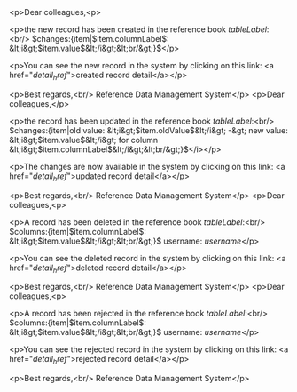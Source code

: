 <?xml version='1.0' encoding='UTF-8'?>
<metadata xmlns:ame="http://www.ataccama.com/ame/md">
	<logicalModel>
		<tables>
			<table ame:include="md/logical/tables/COUNTRIES.md"/>
			<table ame:include="md/logical/tables/DEPARTMENTS.md"/>
			<table ame:include="md/logical/tables/JOBS.md"/>
			<table ame:include="md/logical/tables/EMPLOYEES.md"/>
			<table ame:include="md/logical/tables/LOCATIONS.md"/>
			<table ame:include="md/logical/tables/REGIONS.md"/>
		</tables>
		<relationships>
			<relationship ame:include="md/logical/relationships/COUNTR_REG_FK.md"/>
			<relationship ame:include="md/logical/relationships/EMP_JOB_FK.md"/>
			<relationship ame:include="md/logical/relationships/EMP_MANAGER_FK.md"/>
			<relationship ame:include="md/logical/relationships/LOC_C_ID_FK.md"/>
			<relationship ame:include="md/logical/relationships/EMP_DEPT_FK.md"/>
			<relationship ame:include="md/logical/relationships/DEPT_LOC_FK.md"/>
			<relationship ame:include="md/logical/relationships/DEPT_MGR_FK.md"/>
		</relationships>
		<domains ame:include="md/logical/domains.md"/>
		<valuePresenters ame:include="md/logical/valuePresenters.md"/>
		<hierarchies/>
		<views/>
		<categories/>
		<datasets/>
	</logicalModel>
	<systems>
		<databaseSystems>
			<databaseSystem elemId="27497367" name="HR" dataSourceName="HR">
				<description></description>
				<tables>
					<table elemId="27499305" synchronizeWith="REGIONS" name="REGIONS" periodicity="">
						<description></description>
						<columns>
							<column elemId="27499306" name="REGION_ID" dbType="NUMBER(38,-1)" type="integer" required="false" mappedColumn="REGION_ID"/>
							<column elemId="27499307" name="REGION_NAME" dbType="VARCHAR2(25)" type="string" required="false" mappedColumn="REGION_NAME"/>
						</columns>
						<rdmKey>
							<rdmSystemRel elemId="27501325" systemColumn="REGION_ID" rdmColumn="REGION_ID"/>
						</rdmKey>
					</table>
					<table elemId="27499308" synchronizeWith="COUNTRIES" name="COUNTRIES" periodicity="">
						<description></description>
						<columns>
							<column elemId="27499309" name="COUNTRY_ID" dbType="CHAR(2)" type="string" required="false" mappedColumn="COUNTRY_ID"/>
							<column elemId="27499310" name="COUNTRY_NAME" dbType="VARCHAR2(40)" type="string" required="false" mappedColumn="COUNTRY_NAME"/>
							<column elemId="27499311" name="REGION_ID" dbType="NUMBER(38,-1)" type="integer" required="false" mappedColumn="REGION_ID"/>
						</columns>
						<rdmKey>
							<rdmSystemRel elemId="27500411" systemColumn="COUNTRY_ID" rdmColumn="COUNTRY_ID"/>
						</rdmKey>
					</table>
					<table elemId="27499312" synchronizeWith="LOCATIONS" name="LOCATIONS" periodicity="">
						<description></description>
						<columns>
							<column elemId="27499313" name="LOCATION_ID" dbType="NUMBER(4,0)" type="integer" required="false" mappedColumn="LOCATION_ID"/>
							<column elemId="27499314" name="STREET_ADDRESS" dbType="VARCHAR2(40)" type="string" required="false" mappedColumn="STREET_ADDRESS"/>
							<column elemId="27499315" name="POSTAL_CODE" dbType="VARCHAR2(12)" type="string" required="false" mappedColumn="POSTAL_CODE"/>
							<column elemId="27499316" name="CITY" dbType="VARCHAR2(30)" type="string" required="false" mappedColumn="CITY"/>
							<column elemId="27499317" name="STATE_PROVINCE" dbType="VARCHAR2(25)" type="string" required="false" mappedColumn="STATE_PROVINCE"/>
							<column elemId="27499318" name="COUNTRY_ID" dbType="CHAR(2)" type="string" required="false" mappedColumn="COUNTRY_ID"/>
						</columns>
						<rdmKey>
							<rdmSystemRel elemId="27500987" systemColumn="LOCATION_ID" rdmColumn="LOCATION_ID"/>
						</rdmKey>
					</table>
					<table elemId="27499319" synchronizeWith="EMPLOYEES" name="EMPLOYEES" periodicity="">
						<description></description>
						<columns>
							<column elemId="27499320" name="EMPLOYEE_ID" dbType="NUMBER(6,0)" type="integer" required="false" mappedColumn="EMPLOYEE_ID"/>
							<column elemId="27499321" name="FIRST_NAME" dbType="VARCHAR2(20)" type="string" required="false" mappedColumn="FIRST_NAME"/>
							<column elemId="27499322" name="LAST_NAME" dbType="VARCHAR2(25)" type="string" required="false" mappedColumn="LAST_NAME"/>
							<column elemId="27499323" name="EMAIL" dbType="VARCHAR2(25)" type="string" required="false" mappedColumn="EMAIL"/>
							<column elemId="27499324" name="PHONE_NUMBER" dbType="VARCHAR2(20)" type="string" required="false" mappedColumn="PHONE_NUMBER"/>
							<column elemId="27499325" name="HIRE_DATE" dbType="DATE" type="datetime" required="false" mappedColumn="HIRE_DATE"/>
							<column elemId="27499326" name="JOB_ID" dbType="VARCHAR2(10)" type="string" required="false" mappedColumn="JOB_ID"/>
							<column elemId="27499327" name="SALARY" dbType="NUMBER(8,2)" type="float" required="false" mappedColumn="SALARY"/>
							<column elemId="27499328" name="COMMISSION_PCT" dbType="NUMBER(2,2)" type="float" required="false" mappedColumn="COMMISSION_PCT"/>
							<column elemId="27499329" name="MANAGER_ID" dbType="NUMBER(6,0)" type="integer" required="false" mappedColumn="MANAGER_ID"/>
							<column elemId="27499330" name="DEPARTMENT_ID" dbType="NUMBER(4,0)" type="integer" required="false" mappedColumn="DEPARTMENT_ID"/>
						</columns>
						<rdmKey>
							<rdmSystemRel elemId="27500699" systemColumn="EMPLOYEE_ID" rdmColumn="EMPLOYEE_ID"/>
						</rdmKey>
					</table>
					<table elemId="27499331" synchronizeWith="DEPARTMENTS" name="DEPARTMENTS" periodicity="">
						<description></description>
						<columns>
							<column elemId="27499332" name="DEPARTMENT_ID" dbType="NUMBER(4,0)" type="integer" required="false" mappedColumn="DEPARTMENT_ID"/>
							<column elemId="27499333" name="DEPARTMENT_NAME" dbType="VARCHAR2(30)" type="string" required="false" mappedColumn="DEPARTMENT_NAME"/>
							<column elemId="27499334" name="MANAGER_ID" dbType="NUMBER(6,0)" type="integer" required="false" mappedColumn="MANAGER_ID"/>
							<column elemId="27499335" name="LOCATION_ID" dbType="NUMBER(4,0)" type="integer" required="false" mappedColumn="LOCATION_ID"/>
						</columns>
						<rdmKey>
							<rdmSystemRel elemId="27500555" systemColumn="DEPARTMENT_ID" rdmColumn="DEPARTMENT_ID"/>
						</rdmKey>
					</table>
					<table elemId="27499336" synchronizeWith="JOBS" name="JOBS" periodicity="">
						<description></description>
						<columns>
							<column elemId="27499337" name="JOB_ID" dbType="VARCHAR2(10)" type="string" required="false" mappedColumn="JOB_ID"/>
							<column elemId="27499338" name="JOB_TITLE" dbType="VARCHAR2(35)" type="string" required="false" mappedColumn="JOB_TITLE"/>
							<column elemId="27499339" name="MIN_SALARY" dbType="NUMBER(6,0)" type="integer" required="false" mappedColumn="MIN_SALARY"/>
							<column elemId="27499340" name="MAX_SALARY" dbType="NUMBER(6,0)" type="integer" required="false" mappedColumn="MAX_SALARY"/>
						</columns>
						<rdmKey>
							<rdmSystemRel elemId="27500843" systemColumn="JOB_ID" rdmColumn="JOB_ID"/>
						</rdmKey>
					</table>
				</tables>
				<relationships>
					<relationship childTable="DEPARTMENTS" elemId="27499341" name="DEPT_MGR_FK" parentTable="EMPLOYEES">
						<foreignKey>
							<relationship elemId="27499342" childColumn="MANAGER_ID" parentColumn="EMPLOYEE_ID"/>
						</foreignKey>
					</relationship>
					<relationship childTable="DEPARTMENTS" elemId="27499343" name="DEPT_LOC_FK" parentTable="LOCATIONS">
						<foreignKey>
							<relationship elemId="27499344" childColumn="LOCATION_ID" parentColumn="LOCATION_ID"/>
						</foreignKey>
					</relationship>
					<relationship childTable="EMPLOYEES" elemId="27499345" name="EMP_MANAGER_FK" parentTable="EMPLOYEES">
						<foreignKey>
							<relationship elemId="27499346" childColumn="MANAGER_ID" parentColumn="EMPLOYEE_ID"/>
						</foreignKey>
					</relationship>
					<relationship childTable="EMPLOYEES" elemId="27499347" name="EMP_JOB_FK" parentTable="JOBS">
						<foreignKey>
							<relationship elemId="27499348" childColumn="JOB_ID" parentColumn="JOB_ID"/>
						</foreignKey>
					</relationship>
					<relationship childTable="COUNTRIES" elemId="27499349" name="COUNTR_REG_FK" parentTable="REGIONS">
						<foreignKey>
							<relationship elemId="27499350" childColumn="REGION_ID" parentColumn="REGION_ID"/>
						</foreignKey>
					</relationship>
					<relationship childTable="EMPLOYEES" elemId="27499351" name="EMP_DEPT_FK" parentTable="DEPARTMENTS">
						<foreignKey>
							<relationship elemId="27499352" childColumn="DEPARTMENT_ID" parentColumn="DEPARTMENT_ID"/>
						</foreignKey>
					</relationship>
					<relationship childTable="LOCATIONS" elemId="27499353" name="LOC_C_ID_FK" parentTable="COUNTRIES">
						<foreignKey>
							<relationship elemId="27499354" childColumn="COUNTRY_ID" parentColumn="COUNTRY_ID"/>
						</foreignKey>
					</relationship>
				</relationships>
			</databaseSystem>
		</databaseSystems>
		<SFTPSystems/>
	</systems>
	<database/>
	<wfConfig>
		<entities/>
		<statuses>
			<status elemId="17416711" id="1" label="Editing"/>
			<status elemId="17416712" id="2" label="Under Review"/>
			<status elemId="17416713" id="3" label="Fill in"/>
			<status elemId="17416714" id="5" label="Published"/>
		</statuses>
		<emails>
			<email elemId="17419940" subject="New published record" name="email: publishing of created new record">
				<message>&lt;p&gt;Dear colleagues,&lt;p&gt;
			
&lt;p&gt;the new record has been created in the reference book $tableLabel$:&lt;br/&gt;
$changes:{item|$item.columnLabel$: &lt;i&gt;$item.value$&lt;/i&gt;&lt;br/&gt;}$&lt;/p&gt;
			
&lt;p&gt;You can see the new record in the system by clicking on this link:
&lt;a href=&quot;$detail_href$&quot;&gt;created record detail&lt;/a&gt;&lt;/p&gt;
			
&lt;p&gt;Best regards,&lt;br/&gt;
Reference Data Management System&lt;/p&gt;</message>
			</email>
			<email elemId="17419941" subject="Published edited record" name="email: publishing of updated record">
				<message>&lt;p&gt;Dear colleagues,&lt;/p&gt;
			
&lt;p&gt;the record has been updated in the reference book $tableLabel$:&lt;br/&gt;
$changes:{item|old value: &lt;i&gt;$item.oldValue$&lt;/i&gt; -&gt; new value: &lt;i&gt;$item.value$&lt;/i&gt; for column &lt;i&gt;$item.columnLabel$&lt;/i&gt;&lt;br/&gt;}$&lt;/i&gt;&lt;/p&gt;
			
&lt;p&gt;The changes are now available in the system by clicking on this link:
&lt;a href=&quot;$detail_href$&quot;&gt;updated record detail&lt;/a&gt;&lt;/p&gt;
			
&lt;p&gt;Best regards,&lt;br/&gt;
Reference Data Management System&lt;/p&gt;</message>
			</email>
			<email elemId="17419942" subject="Published deleted record" name="email: publishing of deleted record">
				<message>&lt;p&gt;Dear colleagues,&lt;p&gt;
			
&lt;p&gt;A record has been deleted in the reference book $tableLabel$:&lt;br/&gt;
$columns:{item|$item.columnLabel$: &lt;i&gt;$item.value$&lt;/i&gt;&lt;br/&gt;}$
username: $username$&lt;/p&gt;
			
&lt;p&gt;You can see the deleted record in the system by clicking on this link:
&lt;a href=&quot;$detail_href$&quot;&gt;deleted record detail&lt;/a&gt;&lt;/p&gt;

&lt;p&gt;Best regards,&lt;br/&gt;
Reference Data Management System&lt;/p&gt;</message>
			</email>
			<email elemId="17419943" subject="Rejecteded record" name="email: rejected record">
				<message>&lt;p&gt;Dear colleagues,&lt;p&gt;
			
&lt;p&gt;A record has been rejected in the reference book $tableLabel$:&lt;br/&gt;
$columns:{item|$item.columnLabel$: &lt;i&gt;$item.value$&lt;/i&gt;&lt;br/&gt;}$
username: $username$&lt;/p&gt;
			
&lt;p&gt;You can see the rejected record in the system by clicking on this link:
&lt;a href=&quot;$detail_href$&quot;&gt;rejected record detail&lt;/a&gt;&lt;/p&gt;

&lt;p&gt;Best regards,&lt;br/&gt;
Reference Data Management System&lt;/p&gt;</message>
			</email>
		</emails>
		<summaryNotifs maxMessagePerSession="" confirmSummaryMailRef="" genericSummaryMailRef="" moveSummaryMailRef=""/>
	</wfConfig>
	<security userRepository="File repository with fixed permissions" enableCustomDomains="false">
		<fileRepository>
			<users>
				<user elemId="17425314" name="admin" permissionsAdministrator="true" email="-"/>
				<user elemId="17425315" name="user" permissionsAdministrator="false" email="-"/>
				<user elemId="27502804" name="super" permissionsAdministrator="false" email="-"/>
				<user elemId="27503683" name="test" permissionsAdministrator="false" email="-"/>
				<user elemId="27504164" name="alice" permissionsAdministrator="false" email="-"/>
			</users>
			<roles>
				<role elemId="17426384" name="Admin" description="">
					<userRoles>
						<userRole elemId="27501636" user="admin"/>
						<userRole elemId="27502517" user="user"/>
					</userRoles>
					<roleEntities>
						<roleTables>
							<roleTable allColumnsModify="true" elemId="27501924" modify="true" view="true" allColumnsView="true" publish="true" name="COUNTRIES" create="true" delete="true">
								<viewRowsFilter></viewRowsFilter>
								<editRowsFilter></editRowsFilter>
								<publishRowsFilter></publishRowsFilter>
								<roleTableColumns/>
							</roleTable>
							<roleTable allColumnsModify="true" elemId="27502119" modify="true" view="true" allColumnsView="true" publish="true" name="DEPARTMENTS" create="true" delete="true">
								<viewRowsFilter></viewRowsFilter>
								<editRowsFilter></editRowsFilter>
								<publishRowsFilter></publishRowsFilter>
								<roleTableColumns/>
							</roleTable>
							<roleTable allColumnsModify="true" elemId="27502120" modify="true" view="true" allColumnsView="true" publish="true" name="EMPLOYEES" create="true" delete="true">
								<viewRowsFilter></viewRowsFilter>
								<editRowsFilter></editRowsFilter>
								<publishRowsFilter></publishRowsFilter>
								<roleTableColumns/>
							</roleTable>
							<roleTable allColumnsModify="true" elemId="27502121" modify="true" view="true" allColumnsView="true" publish="true" name="JOBS" create="true" delete="true">
								<viewRowsFilter></viewRowsFilter>
								<editRowsFilter></editRowsFilter>
								<publishRowsFilter></publishRowsFilter>
								<roleTableColumns/>
							</roleTable>
							<roleTable allColumnsModify="true" elemId="27502122" modify="true" view="true" allColumnsView="true" publish="true" name="LOCATIONS" create="true" delete="true">
								<viewRowsFilter></viewRowsFilter>
								<editRowsFilter></editRowsFilter>
								<publishRowsFilter></publishRowsFilter>
								<roleTableColumns/>
							</roleTable>
							<roleTable allColumnsModify="true" elemId="27502123" modify="true" view="true" allColumnsView="true" publish="true" name="REGIONS" create="true" delete="true">
								<viewRowsFilter></viewRowsFilter>
								<editRowsFilter></editRowsFilter>
								<publishRowsFilter></publishRowsFilter>
								<roleTableColumns/>
							</roleTable>
						</roleTables>
						<roleViews/>
						<roleDatasets/>
					</roleEntities>
				</role>
				<role elemId="17426385" name="Supervisor" description="">
					<userRoles>
						<userRole elemId="27503191" user="super"/>
					</userRoles>
					<roleEntities>
						<roleTables>
							<roleTable allColumnsModify="true" elemId="27503335" modify="true" view="true" allColumnsView="true" publish="true" name="COUNTRIES" create="true" delete="true">
								<viewRowsFilter></viewRowsFilter>
								<editRowsFilter></editRowsFilter>
								<publishRowsFilter></publishRowsFilter>
								<roleTableColumns/>
							</roleTable>
							<roleTable allColumnsModify="true" elemId="27503336" modify="true" view="true" allColumnsView="true" publish="true" name="DEPARTMENTS" create="true" delete="true">
								<viewRowsFilter></viewRowsFilter>
								<editRowsFilter></editRowsFilter>
								<publishRowsFilter></publishRowsFilter>
								<roleTableColumns/>
							</roleTable>
							<roleTable allColumnsModify="true" elemId="27503337" modify="true" view="true" allColumnsView="true" publish="true" name="JOBS" create="true" delete="true">
								<viewRowsFilter></viewRowsFilter>
								<editRowsFilter></editRowsFilter>
								<publishRowsFilter></publishRowsFilter>
								<roleTableColumns/>
							</roleTable>
							<roleTable allColumnsModify="true" elemId="27503338" modify="true" view="true" allColumnsView="true" publish="true" name="EMPLOYEES" create="true" delete="true">
								<viewRowsFilter></viewRowsFilter>
								<editRowsFilter></editRowsFilter>
								<publishRowsFilter></publishRowsFilter>
								<roleTableColumns/>
							</roleTable>
							<roleTable allColumnsModify="true" elemId="27503339" modify="true" view="true" allColumnsView="true" publish="true" name="LOCATIONS" create="true" delete="true">
								<viewRowsFilter></viewRowsFilter>
								<editRowsFilter></editRowsFilter>
								<publishRowsFilter></publishRowsFilter>
								<roleTableColumns/>
							</roleTable>
							<roleTable allColumnsModify="true" elemId="27503340" modify="true" view="true" allColumnsView="true" publish="true" name="REGIONS" create="true" delete="true">
								<viewRowsFilter></viewRowsFilter>
								<editRowsFilter></editRowsFilter>
								<publishRowsFilter></publishRowsFilter>
								<roleTableColumns/>
							</roleTable>
						</roleTables>
						<roleViews/>
						<roleDatasets/>
					</roleEntities>
				</role>
				<role elemId="17426386" name="User" description="">
					<userRoles>
						<userRole elemId="27501780" user="user"/>
						<userRole elemId="27503877" user="test"/>
						<userRole elemId="27504308" user="alice"/>
					</userRoles>
					<roleEntities>
						<roleTables>
							<roleTable allColumnsModify="true" elemId="27502322" modify="true" view="true" allColumnsView="true" publish="true" name="REGIONS" create="true" delete="true">
								<viewRowsFilter></viewRowsFilter>
								<editRowsFilter></editRowsFilter>
								<publishRowsFilter></publishRowsFilter>
								<roleTableColumns/>
							</roleTable>
						</roleTables>
						<roleViews/>
						<roleDatasets/>
					</roleEntities>
				</role>
				<role elemId="17426389" name="Business Super User" description="">
					<userRoles/>
					<roleEntities>
						<roleTables/>
						<roleViews/>
						<roleDatasets/>
					</roleEntities>
				</role>
			</roles>
		</fileRepository>
		<LDAPRepositories/>
	</security>
	<syncTasks>
		<syncDatabaseTasks/>
		<syncSFTPTasks>
			<syncSFTPTasksE/>
			<syncSFTPTasksI/>
		</syncSFTPTasks>
		<syncOnlineTasks>
			<syncOnlineTasksE/>
			<syncOnlineTasksI/>
		</syncOnlineTasks>
		<syncOnPublishEvent soapEnvNamespace="http://www.example.com/ws" enable="false" name="rdmOnPublishHandler" soapAction="rdmOnPublishService" soapVersion="SOAP_1_1" url="">
			<tables/>
		</syncOnPublishEvent>
	</syncTasks>
	<appVariables showGeneratedIdsInTables="False" docLanguage="English" toInfinity="2099-12-31 00:00:00" maxPageSize="20" dbType="Apache Derby" auditing="False" language="English" returnEmailAddress="" initialRecursiveInEdit="true" generatedPrimaryKeyName="gpk" useUrlResourcesForAuthentication="Use App Connection Credentials" fromInfinity="1900-01-01 00:00:00" sendLongOperationToThreads="true" connectionName="rdmapp"/>
	<appConfiguration>
		<configXml/>
		<helpXml/>
		<hierarchiesXml/>
		<inputsXml/>
		<loggingXml/>
		<modelXml/>
		<securityXml/>
		<systemsXml/>
		<tasksXml/>
		<validatorsXml/>
		<welcomeXml/>
		<workflowXml/>
		<physicalAdjustmentsXml/>
		<onPublishXml/>
		<loginXml/>
	</appConfiguration>
	<documentations/>
	<taskScheduler>
		<task elemId="27505799" enable="true" name="LoadRegion" description="LoadRegion" job="LRW.ewf">
			<scheduling hour="*" dayWeek="*" dayMonth="*" minute="1"/>
		</task>
	</taskScheduler>
	<setDatabases>
		<setDatabase elemId="23653417" columnLength="127" dbType="Apache Derby" tableLength="127"/>
		<setDatabase elemId="17389944" columnLength="127" dbType="MS SQL" tableLength="127"/>
		<setDatabase elemId="17389943" columnLength="29" dbType="Oracle" tableLength="29"/>
		<setDatabase elemId="17389945" columnLength="62" dbType="PostgreSQL" tableLength="62"/>
	</setDatabases>
	<auditing>
		<appenders/>
	</auditing>
</metadata>